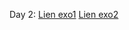 Day 2:
	[Lien exo1](https://cdn.rawgit.com/Showner/ninja_mothersite/b8524206/index.html) 
	[Lien exo2](https://cdn.rawgit.com/Showner/ninja_better_site/f3447715/index.html)